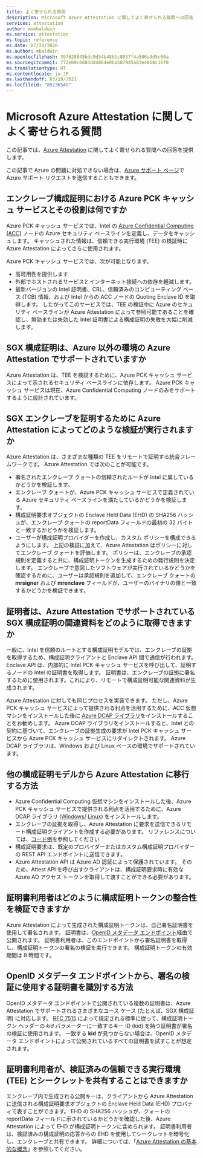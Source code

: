 ```yaml
---
title: よく寄せられる質問
description: Microsoft Azure Attestation に関してよく寄せられる質問への回答
services: attestation
author: msmbaldwin
ms.service: attestation
ms.topic: reference
ms.date: 07/20/2020
ms.author: mbaldwin
ms.openlocfilehash: 39f628845bdc9d54b48b1c8037f4a506a9d5c00a
ms.sourcegitcommit: 772eb9c6684dd4864e0ba507945a83e48b8c16f0
ms.translationtype: HT
ms.contentlocale: ja-JP
ms.lasthandoff: 03/19/2021
ms.locfileid: "89236549"
---
```

# <a name="frequently-asked-questions-for-microsoft-azure-attestation"></a>Microsoft Azure Attestation に関してよく寄せられる質問

この記事では、[Azure Attestation](overview.md) に関してよく寄せられる質問への回答を提供します。

この記事で Azure の問題に対処できない場合は、[Azure サポート ページ](https://azure.microsoft.com/support/options/)で Azure サポート リクエストを送信することもできます。

## <a name="what-is-azure-pck-caching-service-and-its-role-in-enclave-attestation"></a>エンクレーブ構成証明における Azure PCK キャッシュ サービスとその役割は何ですか

Azure PCK キャッシュ サービスでは、Intel の [Azure Confidential Computing (ACC)](../confidential-computing/overview.md) ノードの Azure セキュリティ ベースラインを定義し、データをキャッシュします。 キャッシュされた情報は、信頼できる実行環境 (TEE) の検証時に Azure Attestation によってさらに使用されます。  

Azure PCK キャッシュ サービスでは、次が可能となります。
   - 高可用性を提供します 
   - 外部でホストされるサービスとインターネット接続への依存を軽減します。
   - 最新バージョンの Intel 証明書、CRL、信頼済みのコンピューティング ベース (TCB) 情報、および Intel からの ACC ノードの Quoting Enclave ID を取得します。 したがってこのサービスでは、TEE の検証中に Azure のセキュリティ ベースラインが Azure Attestation によって参照可能であることを確認し、無効または失効した Intel 証明書による構成証明の失敗を大幅に削減します。  

## <a name="is-sgx-attestation-supported-by-azure-attestation-in-non-azure-environments"></a>SGX 構成証明は、Azure 以外の環境の Azure Attestation でサポートされていますか

Azure Attestation は、TEE を検証するために、Azure PCK キャッシュ サービスによって示されるセキュリティ ベースラインに依存します。 Azure PCK キャッシュ サービスは現在、Azure Confidential Computing ノードのみをサポートするように設計されています。 

## <a name="what-validations-does-azure-attestation-perform-for-attesting-sgx-enclaves"></a>SGX エンクレーブを証明するために Azure Attestation によってどのような検証が実行されますか

Azure Attestation は、さまざまな種類の TEE をリモートで証明する統合フレームワークです。 Azure Attestation では次のことが可能です。

   - 署名されたエンクレーブ クォートの信頼されたルートが Intel に属しているかどうかを検証します。
   - エンクレーブ クォートが、Azure PCK キャッシュ サービスで定義されている Azure セキュリティ ベースラインを満たしているかどうかを検証します。
   - 構成証明要求オブジェクトの Enclave Held Data (EHD) の SHA256 ハッシュが、エンクレーブ クォートの reportData フィールドの最初の 32 バイトと一致するかどうかを検証します。
   - ユーザーが構成証明プロバイダーを作成し、カスタム ポリシーを構成できるようにします。 上記の検証に加えて、Azure Attestation はポリシーに対してエンクレーブ クォートを評価します。 ポリシーは、エンクレーブの承認規則を定義すると共に、構成証明トークンを生成するための発行規則を決定します。 エンクレーブで意図したソフトウェアが実行されているかどうかを確認するために、ユーザーは承認規則を追加して、エンクレーブ クォートの **mrsigner** および **mrenclave** フィールドが、ユーザーのバイナリの値と一致するかどうかを検証できます。

## <a name="how-can-a-verifier-obtain-the-collateral-for-sgx-attestation-supported-by-azure-attestation"></a>証明者は、Azure Attestation でサポートされている SGX 構成証明の関連資料をどのように取得できますか

一般に、Intel を信頼のルートとする構成証明モデルでは、エンクレーブの証拠を取得するため、構成証明クライアントと Enclave API 間で通信が行われます。 Enclave API は、内部的に Intel PCK キャッシュ サービスを呼び出して、証明するノードの Intel の証明書を取得します。 証明書は、エンクレーブの証拠に署名するために使用されます。これにより、リモートで構成証明可能な関連資料が生成されます。  

Azure Attestation に対しても同じプロセスを実装できます。 ただし、Azure PCK キャッシュ サービスによって提供される利点を活用するために、ACC 仮想マシンをインストールした後に [Azure DCAP ライブラリ](https://www.nuget.org/packages/Microsoft.Azure.DCAP)をインストールすることをお勧めします。 Azure DCAP ライブラリをインストールすると、Intel との契約に基づいて、エンクレーブの証拠生成の要求が Intel PCK キャッシュ サービスから Azure PCK キャッシュ サービスにリダイレクトされます。 Azure DCAP ライブラリは、Windows および Linux ベースの環境でサポートされています。

## <a name="how-to-shift-to-azure-attestation-from-other-attestation-models"></a>他の構成証明モデルから Azure Attestation に移行する方法

- Azure Confidential Computing 仮想マシンをインストールした後、Azure PCK キャッシュ サービスで提供される利点を活用するために、Azure DCAP ライブラリ ([Windows/](https://www.nuget.org/packages/Microsoft.Azure.DCAP/) [Linux](https://packages.microsoft.com/ubuntu/18.04/prod/pool/main/a/az-dcap-client/)) をインストールします。
- エンクレーブの証拠を取得し、Azure Attestation に要求を送信できるリモート構成証明クライアントを作成する必要があります。 リファレンスについては、[コード例](/samples/browse/?expanded=azure&terms=attestation)を参照してください 
- 構成証明要求は、既定のプロバイダーまたはカスタム構成証明プロバイダーの REST API エンドポイントに送信できます。 
- Azure Attestation API は Azure AD 認証によって保護されています。 そのため、Attest API を呼び出すクライアントは、構成証明要求時に有効な Azure AD アクセス トークンを取得して渡すことができる必要があります。 

## <a name="how-can-the-relying-party-verify-the-integrity-of-attestation-token"></a>証明書利用者はどのように構成証明トークンの整合性を検証できますか

Azure Attestation によって生成された構成証明トークンは、自己署名証明書を使用して署名されます。 証明書は、[OpenID メタデータ エンドポイント](/rest/api/attestation/metadataconfiguration/get)経由で公開されます。 証明書利用者は、このエンドポイントから署名証明書を取得し、構成証明トークンの署名の検証を実行できます。 構成証明トークンの有効期間は 8 時間です。 

## <a name="how-to-identify-the-certificate-to-be-used-for-signature-verification-from-the-openid-metadata-endpoint"></a>OpenID メタデータ エンドポイントから、署名の検証に使用する証明書を識別する方法

OpenID メタデータ エンドポイントで公開されている複数の証明書は、Azure Attestation でサポートされるさまざまなユース ケース (たとえば、SGX 構成証明) に対応します。 [RFC 7515](https://tools.ietf.org/html/rfc7515) によって規定される標準に従って、構成証明トークン ヘッダーの *kid* パラメーターに一致するキー ID (kid) を持つ証明書が署名の検証に使用されます。 一致する **kid** が見つからない場合は、OpenID メタデータ エンドポイントによって公開されているすべての証明書を試すことが想定されます。

## <a name="is-it-possible-for-the-relying-party-to-share-secrets-with-the-validated-trusted-execution-environments-tees"></a>証明書利用者が、検証済みの信頼できる実行環境 (TEE) とシークレットを共有することはできますか

エンクレーブ内で生成される公開キーは、クライアントから Azure Attestation に送信される構成証明要求オブジェクトの Enclave Held Data (EHD) プロパティで表すことができます。 EHD の SHA256 ハッシュが、クォートの reportData フィールドに示されているかどうかを確認した後、Azure Attestation によって EHD が構成証明トークンに含められます。 証明書利用者は、検証済みの構成証明の応答からの EHD を使用してシークレットを暗号化し、エンクレーブと共有できます。 詳細については、「[Azure Attestation の基本的な概念](basic-concepts.md)」を参照してください。
